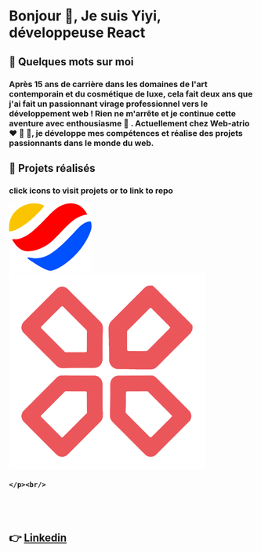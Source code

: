 <h1 align="left">Bonjour 🌈, Je suis Yiyi, développeuse React</h1>

<h2>👀 Quelques mots sur moi</h2>
  
<h3>Après 15 ans de carrière dans les domaines de l'art contemporain et du cosmétique de luxe, cela fait deux ans que j'ai fait un passionnant virage professionnel vers le développement web ! Rien ne m'arrête et je continue cette aventure avec enthousiasme 🚀 . Actuellement chez Web-atrio ❤️ 💛 💙, je développe mes compétences et réalise des projets passionnants dans le monde du web.</h2>

<h2> 👀 Projets réalisés</h2>

<h3>click icons to visit projets or to link to repo</p>

<p>

[![web-atrio](https://raw.githubusercontent.com/yiyi41/yiyi41/main/assets/web-atrio-logo.png)](https://web-atrio.com/)
[![gamepad](https://raw.githubusercontent.com/yiyi41/yiyi41/main/assets/gampad-logo.png)](https://my-projet-gamepad.netlify.app/)

	</p><br/>

<br/>
<br/>

## 👉 [Linkedin](https://www.linkedin.com/in/yiyi-plantinet/)

